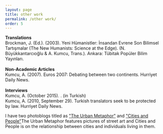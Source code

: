 ```yaml
---
layout: page
title: other work
permalink: /other work/
order: 5
---
```

<b>Translations</b><br>
Brockman, J. (Ed.). (2003). Yeni Hümanistler: İnsandan Evrene Son Bilimsel Tartışmalar (The New Humanists: Science at the Edge). (N. Büyükkantarcıoğlu & A. Kumcu, Trans.). Ankara: Tübitak Popüler Bilim Yayınları.<br>
<br>
<b>Non-Academic Articles</b><br>
Kumcu, A. (2007). Euros 2007: Debating between two continents. Hurriyet Daily News.<br>
<br>
<b>Interviews</b><br>
Kumcu, A. (October 2015). . (in Turkish)<br>
Kumcu, A. (2010, September 29). Turkish translators seek to be protected by law. Hurriyet Daily News.

<p>I have two photoblogs titled as <a href="http://citiesandwhat.tumblr.com" target="_blank">"The Urban Metaphor"</a> and <a href="http://citiesandwhat.tumblr.com" target="_blank">"Cities and People"</a>The Urban Metaphor features pictures of street art and Cities and People is on the relationship between cities and individuals living in them.</p>

